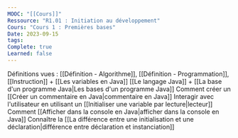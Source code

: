 ```yaml
---
MOOC: "[[Cours]]"
Ressource: "R1.01 : Initiation au développement"
Cours: "Cours 1 : Premières bases"
Date: 2023-09-15
tags: 
Complete: true
Learned: false
---
```

Définitions vues : [[Définition - Algorithme]], [[Définition - Programmation]], [[Instruction]] + [[Les variables en Java]]
[[Le langage Java]] + [[La base d'un programme Java|Les bases d'un programme Java]]
Comment créer un [[Créer un commentaire en Java|commentaire en Java]]
Interagir avec l'utilisateur en utilisant un [[Initialiser une variable par lecture|lecteur]]
Comment [[Afficher dans la console en Java|afficher dans la console en Java]]
Connaître la [[La différence entre une initialisation et une déclaration|différence entre déclaration et instanciation]]